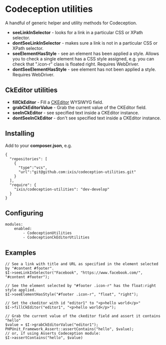 # Codeception utilities

A handful of generic helper and utility methods for Codeception.

* **seeLinkInSelector** - looks for a link in a particular CSS or XPath selector.
* **dontSeeLinkInSelector** - makes sure a link is not in a particular CSS or XPath selector.
* **seeElementHasStyle** - see an element has been applied a style. Allows you to check a single element has a CSS style assigned, e.g. you can check that ".icon-r" class is floated right. Requires WebDriver.
* **dontSeeElementHasStyle** -  see element has not been applied a style. Requires WebDriver.

## CkEditor utilities

* **fillCkEditor** - Fill a [CKEditor](http://ckeditor.com/) WYSIWYG field.
* **grabCkEditorValue** - Grab the current value of the CKEditor field.
* **seeInCkEditor** - see specified text inside a CKEditor instance.
* **dontSeeInCkEditor** - don't see specified text inside a CKEditor instance.

## Installing

Add to your **composer.json**, e.g.

```
{
  "repositories": [
    {
      "type":"vcs",
      "url":"git@github.com:ixis/codeception-utilities.git"
    }
  ],
  "require": {
    "ixis/codeception-utilities": "dev-develop"
  }
}
```

## Configuring

```
modules:
    enabled:
        - CodeceptionUtilities
        - CodeceptionCkEditorUtilities
```

## Examples

```
// See a link with title and URL as specified in the element selected by "#content #footer".
$I->seeLinkInSelector("Facebook", "https://www.facebook.com/", "#content #footer");

// See the element selected by "#footer .icon-r" has the float:right style applied.
$I->seeElementHasStyle("#footer .icon-r", "float", "right");

// Set the ckeditor with id "editor1" to "<p>hello world</p>"
$I->fillCkEditor("editor1", "<p>hello world</p>");

// Grab the current value of the ckeditor field and assert it contains "hello"
$value = $I->grabCkEditorValue("editor1");
PHPUnit_Framework_Assert::assertContains("hello", $value);
// or, if using Asserts Codeception module:
$I->assertContains("hello", $value)
```
